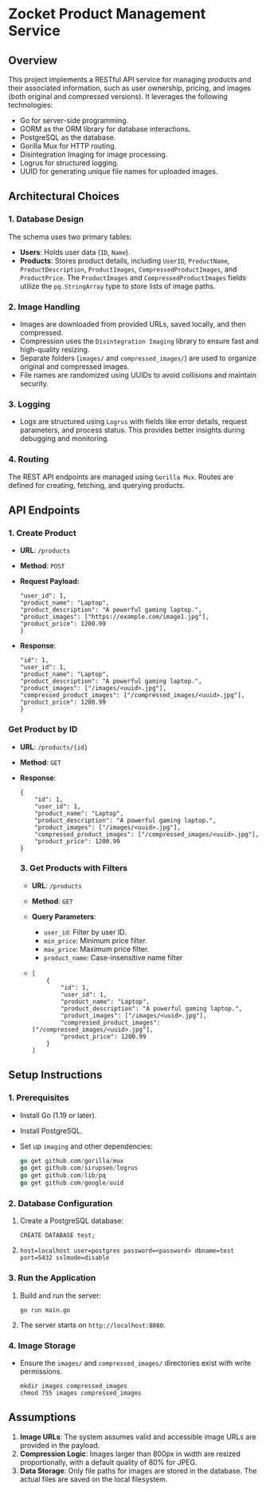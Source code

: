 # Zocket Product Management Service

## Overview

This project implements a RESTful API service for managing products and their associated information, such as user ownership, pricing, and images (both original and compressed versions). It leverages the following technologies:

- Go for server-side programming.
- GORM as the ORM library for database interactions.
- PostgreSQL as the database.
- Gorilla Mux for HTTP routing.
- Disintegration Imaging for image processing.
- Logrus for structured logging.
- UUID for generating unique file names for uploaded images.

## Architectural Choices

### 1. **Database Design**

The schema uses two primary tables:

- **Users**: Holds user data (`ID`, `Name`).
- **Products**: Stores product details, including `UserID`, `ProductName`, `ProductDescription`, `ProductImages`, `CompressedProductImages`, and `ProductPrice`. The `ProductImages` and `CompressedProductImages` fields utilize the `pq.StringArray` type to store lists of image paths.

### 2. **Image Handling**

- Images are downloaded from provided URLs, saved locally, and then compressed.
- Compression uses the `Disintegration Imaging` library to ensure fast and high-quality resizing.
- Separate folders (`images/` and `compressed_images/`) are used to organize original and compressed images.
- File names are randomized using UUIDs to avoid collisions and maintain security.

### 3. **Logging**

- Logs are structured using `Logrus` with fields like error details, request parameters, and process status. This provides better insights during debugging and monitoring.

### 4. **Routing**

The REST API endpoints are managed using `Gorilla Mux`. Routes are defined for creating, fetching, and querying products.

## API Endpoints

### 1. **Create Product**

- **URL**: `/products`
- **Method**: `POST`
- **Request Payload:**

  ```{
  "user_id": 1,
  "product_name": "Laptop",
  "product_description": "A powerful gaming laptop.",
  "product_images": ["https://example.com/image1.jpg"],
  "product_price": 1200.99
  }
  ```

- **Response**:

  ```{
  "id": 1,
  "user_id": 1,
  "product_name": "Laptop",
  "product_description": "A powerful gaming laptop.",
  "product_images": ["/images/<uuid>.jpg"],
  "compressed_product_images": ["/compressed_images/<uuid>.jpg"],
  "product_price": 1200.99
  }
  ```

### Get Product by ID

- **URL**: `/products/{id}`
- **Method**: `GET`
- **Response**:

  ```
  {
      "id": 1,
      "user_id": 1,
      "product_name": "Laptop",
      "product_description": "A powerful gaming laptop.",
      "product_images": ["/images/<uuid>.jpg"],
      "compressed_product_images": ["/compressed_images/<uuid>.jpg"],
      "product_price": 1200.99
  }

  ```

  ### 3. **Get Products with Filters**

  - **URL**: `/products`
  - **Method**: `GET`
  - **Query Parameters**:

    - `user_id`: Filter by user ID.
    - `min_price`: Minimum price filter.
    - `max_price`: Maximum price filter.
    - `product_name`: Case-insensitive name filter

  - ```
    [
        {
            "id": 1,
            "user_id": 1,
            "product_name": "Laptop",
            "product_description": "A powerful gaming laptop.",
            "product_images": ["/images/<uuid>.jpg"],
            "compressed_product_images": ["/compressed_images/<uuid>.jpg"],
            "product_price": 1200.99
        }
    ]
    ```

## Setup Instructions

### 1. **Prerequisites**

- Install Go (1.19 or later).
- Install PostgreSQL.
- Set up `imaging` and other dependencies:

  ```go
  go get github.com/gorilla/mux
  go get github.com/sirupsen/logrus
  go get github.com/lib/pq
  go get github.com/google/uuid
  ```

### 2. **Database Configuration**

1. Create a PostgreSQL database:

   ```
   CREATE DATABASE test;
   ```

2. ```
   host=localhost user=postgres password=<password> dbname=test port=5432 sslmode=disable
   ```

### 3. **Run the Application**

1. Build and run the server:

   ```
   go run main.go
   ```

2. The server starts on `http://localhost:8080`.

### 4. **Image Storage**

- Ensure the `images/` and `compressed_images/` directories exist with write permissions.

  ```
  mkdir images compressed_images
  chmod 755 images compressed_images
  ```

## Assumptions

1. **Image URLs**: The system assumes valid and accessible image URLs are provided in the payload.
2. **Compression Logic**: Images larger than 800px in width are resized proportionally, with a default quality of 80% for JPEG.
3. **Data Storage**: Only file paths for images are stored in the database. The actual files are saved on the local filesystem.
